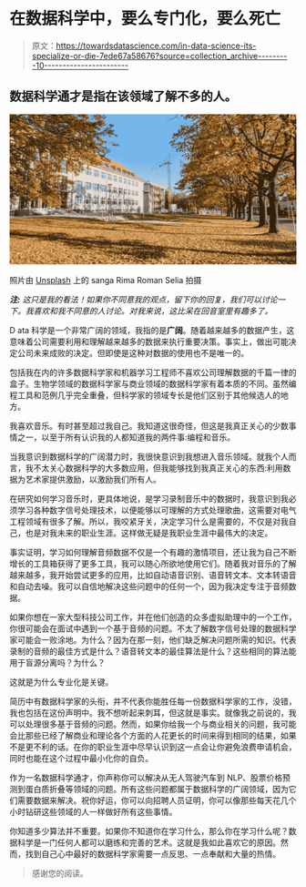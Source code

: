 # 在数据科学中，要么专门化，要么死亡

> 原文：<https://towardsdatascience.com/in-data-science-its-specialize-or-die-7ede67a58676?source=collection_archive---------10----------------------->

## 数据科学通才是指在该领域了解不多的人。

![](img/aadc7dc3f01593f03d47962c9d654b3f.png)

照片由 [Unsplash](https://unsplash.com?utm_source=medium&utm_medium=referral) 上的 sanga Rima Roman Selia 拍摄

***注:*** *这只是我的看法！如果你不同意我的观点，留下你的回复，我们可以讨论一下。我喜欢和我不同意的人讨论。对我来说，这比呆在回音室里有趣多了。*

D ata 科学是一个非常广阔的领域，我指的是**广阔**。随着越来越多的数据产生，这意味着公司需要利用和理解越来越多的数据来执行重要决策。事实上，做出可能决定公司未来成败的决定。但即使是这种对数据的使用也不是唯一的。

包括我在内的许多数据科学家和机器学习工程师不喜欢公司理解数据的千篇一律的盒子。生物学领域的数据科学家与商业领域的数据科学家有着本质的不同。虽然编程工具和范例几乎完全重叠，但科学家的领域专长是他们区别于其他候选人的地方。

我喜欢音乐。有时甚至超过我自己。我知道这很奇怪，但这是我真正关心的少数事情之一，以至于所有认识我的人都知道我的两件事:编程和音乐。

当我意识到数据科学的广阔潜力时，我很快意识到我想进入音乐领域。就我个人而言，我不太关心数据科学的大多数应用，但我能够找到我真正关心的东西:利用数据为艺术家提供激励，以激励我们所有人。

在研究如何学习音乐时，更具体地说，是学习录制音乐中的数据时，我意识到我必须学习各种数字信号处理技术，以便能够以可理解的方式处理歌曲，这需要对电气工程领域有很多了解。所以，我咬紧牙关，决定学习什么是需要的，不仅是对我自己，也是对我未来的职业生涯。这样做无疑是我职业生涯中最伟大的决定。

事实证明，学习如何理解音频数据不仅是一个有趣的激情项目，还让我为自己不断增长的工具箱获得了更多工具，我可以随心所欲地使用它们。随着我对音乐的了解越来越多，我开始尝试更多的应用，比如自动语音识别、语音转文本、文本转语音和自动去噪。我可以自信地解决这些问题中的任何一个，因为我决定专注于音频数据。

如果你想在一家大型科技公司工作，并在他们创造的众多虚拟助理中的一个工作，你很可能会在面试中遇到一个基于音频的问题。不太了解数字信号处理的数据科学家可能会一败涂地。为什么？因为在那一刻，他们缺乏解决问题所需的知识。代表录制的音频的最佳方式是什么？语音转文本的最佳算法是什么？这些相同的算法能用于盲源分离吗？为什么？

这就是为什么专业化是关键。

简历中有数据科学家的头衔，并不代表你能胜任每一份数据科学家的工作，没错，我也包括在这份声明中。我不想听起来刺耳，但这就是事实。就像我之前说的，我可以处理很多基于音频的问题。然而，如果你给我一个与商业相关的问题，我可能会比那些已经了解商业和理论各个方面的人花更长的时间来得到相同的结果，如果不是更不利的话。在你的职业生涯中尽早认识到这一点会让你避免浪费申请机会，同时也能在这个过程中最小化你的自负。

作为一名数据科学通才，你声称你可以解决从无人驾驶汽车到 NLP、股票价格预测到蛋白质折叠等领域的问题。所有这些问题都属于数据科学的广阔领域，因为它们需要数据来解决。祝你好运，你可以向招聘人员证明，你可以像那些每天花几个小时钻研这些领域的人一样做好所有这些事情。

你知道多少算法并不重要。如果你不知道你在学习什么，那么你在学习什么呢？数据科学是一门任何人都可以磨练和完善的艺术。这就是我如此喜欢它的原因。然而，找到自己心中最好的数据科学家需要一点反思、一点奉献和大量的热情。

> 感谢您的阅读。